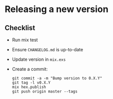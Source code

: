 # Releasing a new version

## Checklist

* Run mix test
* Ensure `CHANGELOG.md` is up-to-date
* Update version in `mix.exs`
* Create a commit:

      git commit -a -m "Bump version to 0.X.Y"
      git tag -l v0.X.Y
      mix hex.publish
      git push origin master --tags
